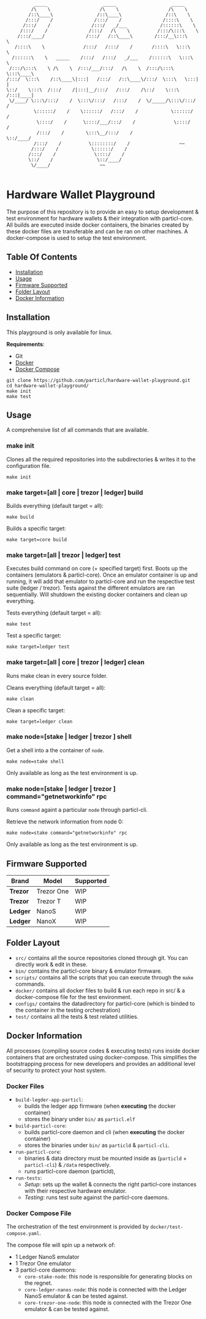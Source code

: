 ```
          _____                    _____                    _____          
         /\    \                  /\    \                  /\    \         
        /::\____\                /::\____\                /::\    \        
       /:::/    /               /:::/    /               /::::\    \       
      /:::/    /               /:::/   _/___            /::::::\    \      
     /:::/    /               /:::/   /\    \          /:::/\:::\    \     
    /:::/____/               /:::/   /::\____\        /:::/__\:::\    \    
   /::::\    \              /:::/   /:::/    /       /::::\   \:::\    \   
  /::::::\    \   _____    /:::/   /:::/   _/___    /::::::\   \:::\    \  
 /:::/\:::\    \ /\    \  /:::/___/:::/   /\    \  /:::/\:::\   \:::\____\ 
/:::/  \:::\    /::\____\|:::|   /:::/   /::\____\/:::/  \:::\   \:::|    |
\::/    \:::\  /:::/    /|:::|__/:::/   /:::/    /\::/    \:::\  /:::|____|
 \/____/ \:::\/:::/    /  \:::\/:::/   /:::/    /  \/_____/\:::\/:::/    / 
          \::::::/    /    \::::::/   /:::/    /            \::::::/    /  
           \::::/    /      \::::/___/:::/    /              \::::/    /   
           /:::/    /        \:::\__/:::/    /                \::/____/    
          /:::/    /          \::::::::/    /                  ~~          
         /:::/    /            \::::::/    /                               
        /:::/    /              \::::/    /                                
        \::/    /                \::/____/                                 
         \/____/                  ~~                                       
                                                                           
```
# Hardware Wallet Playground

The purpose of this repository is to provide an easy to setup development & test environment for hardware wallets & their integration with particl-core.
All builds are executed inside docker containers, the binaries created by these docker files are transferable and can be ran on other machines.
A docker-compose is used to setup the test environment.

## Table Of Contents
- [Installation](https://github.com/particl/hardware-wallet-playground#Installation)
- [Usage](https://github.com/particl/hardware-wallet-playground#Usage)
- [Firmware Supported](https://github.com/particl/hardware-wallet-playground#Firmware-Supported)
- [Folder Layout](https://github.com/particl/hardware-wallet-playground#Folder-Layout)
- [Docker Information](https://github.com/particl/hardware-wallet-playground#Docker-Information)

## Installation
This playground is only available for linux.

**Requirements**:
* Git
* [Docker](https://docs.docker.com/install/linux/docker-ce/debian/)
* [Docker Compose](https://docs.docker.com/compose/install/)

```
git clone https://github.com/particl/hardware-wallet-playground.git
cd hardware-wallet-playground/
make init
make test
```

## Usage
A comprehensive list of all commands that are available.

### make init
Clones all the required repositories into the subdirectories & writes it to the configuration file.
```
make init
```

### make target=[all | core | trezor | ledger] build
Builds everything (default target = all):
```
make build
```

Builds a specific target:
```
make target=core build
```

### make target=[all | trezor | ledger] test
Executes build command on core (+ specified target) first.
Boots up the containers (emulators & particl-core). Once an emulator container is up and running, it will add that emulator to particl-core and run the respective test suite (ledger / trezor).
Tests against the different emulators are ran sequentially.
Will shutdown the existing docker containers and clean up everything.

Tests everything (default target = all):
```
make test
```

Test a specific target:
```
make target=ledger test
```

### make target=[all | core | trezor | ledger] clean
Runs make clean in every source folder.

Cleans everything (default target = all):
```
make clean
```

Clean a specific target:
```
make target=ledger clean
```

### make node=[stake | ledger | trezor ] shell
Get a shell into a the container of `node`.

```
make node=stake shell
```

Only available as long as the test environment is up.

### make node=[stake | ledger | trezor ] command="getnetworkinfo" rpc
Runs `command` againt a particular `node` through particl-cli.

Retrieve the network information from node 0:
```
make node=stake command="getnetworkinfo" rpc
```

Only available as long as the test environment is up.

## Firmware Supported

| Brand         | Model         | Supported     |
| ------------- | ------------- | ------------- |
| **Trezor**    | Trezor One    | WIP           |
| **Trezor**    | Trezor T      | WIP           |
| **Ledger**    | NanoS         | WIP           |
| **Ledger**    | NanoX         | WIP           |

## Folder Layout
* `src/` contains all the source repositories cloned through git. You can directly work & edit in these.
* `bin/` contains the particl-core binary & emulator firmware.
* `scripts/` contains all the scripts that you can execute through the `make` commands.
* `docker/` contains all docker files to build & run each repo in src/ & a docker-compose file for the test environment.
* `configs/` contains the datadirectory for particl-core (which is binded to the container in the testing orchestration)
* `test/` contains all the tests & test related utilities.

## Docker Information
All processes (compiling source codes & executing tests) runs inside docker containers that are orchestrated using docker-compose.
This simplifies the bootstrapping process for new developers and provides an additional level of security to protect your host system.

### Docker Files
- `build-legder-app-particl`: 
    * builds the ledger app firmware (when **executing** the docker container)
    * stores the binary under `bin/` as `particl.elf`
- `build-particl-core`:
    * builds particl-core daemon and cli (when **executing** the docker container) 
    * stores the binaries under `bin/` as `particld` & `particl-cli`.
- `run-particl-core`:
    * binaries & data directory must be mounted inside as (`particld` + `particl-cli`) & `/data` respectively.
    * runs particl-core daemon (particld), 
- `run-tests`:
    * *Setup*: sets up the wallet & connects the right particl-core instances with their respective hardware emulator. 
    * *Testing*: runs test suite against the particl-core daemons.

### Docker Compose File
The orchestration of the test environment is provided by `docker/test-compose.yaml`.

The compose file will spin up a network of:
- 1 Ledger NanoS emulator
- 1 Trezor One emulator
- 3 particl-core daemons:
    * `core-stake-node`: this node is responsible for generating blocks on the regnet.
    * `core-ledger-nanos-node`: this node is connected with the Ledger NanoS emulator & can be tested against.
    * `core-trezor-one-node`: this node is connected with the Trezor One emulator & can be tested against.
